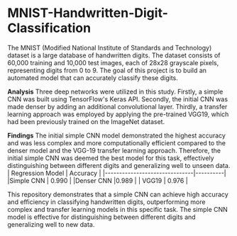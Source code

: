 # MNIST-Handwritten-Digit-Classification
The MNIST (Modified National Institute of Standards and Technology) dataset is a large database of handwritten digits. The dataset consists of 60,000 training and 10,000 test images, each of 28x28 grayscale pixels, representing digits from 0 to 9. 
The goal of this project is to build an automated model that can accurately classify these digits.

**Analysis**
Three deep networks were utilized in this study. Firstly, a simple CNN was built using TensorFlow's Keras API. Secondly, the initial CNN was made denser by adding an additional convolutional layer. Thirdly, a transfer learning approach was employed by applying the pre-trained VGG19, which had been previously trained on the ImageNet dataset.


**Findings**
The initial simple CNN model demonstrated the highest accuracy and was less complex and more computationally efficient compared to the denser model and the VGG-19 transfer learning approach. Therefore, the initial simple CNN was deemed the best model for this task, effectively distinguishing between different digits and generalizing well to unseen data.
| Regression Model              | Accuracy | 
|-------------------------------|----------|
|Simple CNN            | 0.990   | 
|Denser CNN             |0.989   | 
| VGG19    | 0.976   | 


This repository demonstrates that a simple CNN can achieve high accuracy and efficiency in classifying handwritten digits, outperforming more complex and transfer learning models in this specific task. The simple CNN model is effective for distinguishing between different digits and generalizing well to new data.
